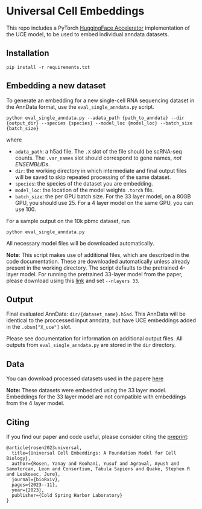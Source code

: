 # Universal Cell Embeddings

This repo includes a PyTorch [HuggingFace Accelerator](https://huggingface.co/docs/accelerate/package_reference/accelerator) implementation of the UCE model, to be used to embed individual anndata datasets.

## Installation

```
pip install -r requirements.txt
```

## Embedding a new dataset

To generate an embedding for a new single-cell RNA sequencing dataset in the AnnData format, use the `eval_single_anndata.py` script.

```
python eval_single_anndata.py --adata_path {path_to_anndata} --dir {output_dir} --species {species} --model_loc {model_loc} --batch_size {batch_size}
```

where
- `adata_path`: a h5ad file. The `.X` slot of the file should be scRNA-seq counts. The `.var_names` slot should correspond to gene names, *not ENSEMBLIDs*.
- `dir`: the working directory in which intermediate and final output files will be saved to skip repeated processing of the same dataset.
- `species`: the species of the dataset you are embedding.
- `model_loc`: the location of the model weights `.torch` file.
- `batch_size`: the per GPU batch size. For the 33 layer model, on a 80GB GPU, you should use 25. For a 4 layer model on the same GPU, you can use 100.

For a sample output on the 10k pbmc dataset, run
```
python eval_single_anndata.py
```
All necessary model files will be downloaded automatically.


**Note**: This script makes use of additional files, which are described in the code documentation. These are downloaded automatically unless already present in the working directory. The script defaults to the pretrained 4-layer model. For running the pretrained 33-layer model from the paper, please download using this [link](https://figshare.com/articles/dataset/Universal_Cell_Embedding_Model_Files/24320806?file=43423236) and set `--nlayers 33`.

## Output

Final evaluated AnnData: `dir/{dataset_name}.h5ad`. This AnnData will be 
identical to the proccessed input anndata, but have UCE embeddings added in the `.obsm["X_uce"]` slot.

Please see documentation for information on additional output files. All 
outputs from `eval_single_anndata.py` are stored in the `dir` directory.

## Data

You can download processed datasets used in the papere [here](https://drive.google.com/drive/folders/1f63fh0ykgEhCrkd_EVvIootBw7LYDVI7?usp=drive_link)

**Note:** These datasets were embedded using the 33 layer model. Embeddings for the 33 layer model are not compatible with embeddings from the 4 layer model.

## Citing

If you find our paper and code useful, please consider citing the [preprint](https://www.biorxiv.org/content/10.1101/2023.11.28.568918v1):

```
@article{rosen2023universal,
  title={Universal Cell Embeddings: A Foundation Model for Cell Biology},
  author={Rosen, Yanay and Roohani, Yusuf and Agrawal, Ayush and Samotorcan, Leon and Consortium, Tabula Sapiens and Quake, Stephen R and Leskovec, Jure},
  journal={bioRxiv},
  pages={2023--11},
  year={2023},
  publisher={Cold Spring Harbor Laboratory}
}
```
